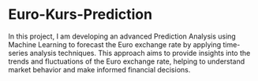 # Euro-Kurs-Prediction
In this project, I am developing an advanced Prediction Analysis using Machine Learning to forecast the Euro exchange rate by applying time-series analysis techniques. This approach aims to provide insights into the trends and fluctuations of the Euro exchange rate, helping to understand market behavior and make informed financial decisions.


